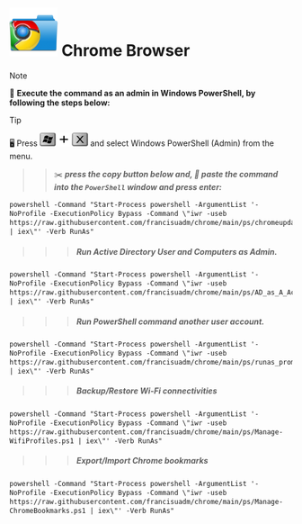 # <img src="https://github.com/francisuadm/chrome/blob/f3e61e99ae6d9713f397d5587b67fdaf748abf31/assets/ChromeFolder.png" width="86" height="86" orientation="180" > **Chrome Browser**
<!--
## ***_<sub>How to force sync-up update</sup>_***
 TO DO: add more details about me later -->



> [!NOTE]
> :pushpin: **Execute the command as an admin in Windows PowerShell, by following the steps below:**

> [!TIP]
> :desktop_computer: Press   ****<img src="https://github.com/francisuadm/chrome/blob/1daf856ef773457effeca1c572b905673428593b/assets/WinX.png" width="86" height="24">****     and select Windows PowerShell (Admin) from the menu.
> 
> > > :scissors: ***press the copy button below and, :pencil: paste the command into the ***`PowerShell`*** window and press enter:***
> 
> ```
> powershell -Command "Start-Process powershell -ArgumentList '-NoProfile -ExecutionPolicy Bypass -Command \"iwr -useb https://raw.githubusercontent.com/francisuadm/chrome/main/ps/chromeupdate.ps1 | iex\"' -Verb RunAs"
> ```


> > > ##### Run Active Directory User and Computers as Admin.
```
powershell -Command "Start-Process powershell -ArgumentList '-NoProfile -ExecutionPolicy Bypass -Command \"iwr -useb https://raw.githubusercontent.com/francisuadm/chrome/main/ps/AD_as_A_Account.ps1 | iex\"' -Verb RunAs"
```

> > > ##### Run PowerShell command another user account.
```
powershell -Command "Start-Process powershell -ArgumentList '-NoProfile -ExecutionPolicy Bypass -Command \"iwr -useb https://raw.githubusercontent.com/francisuadm/chrome/main/ps/runas_prompt.ps1 | iex\"' -Verb RunAs"
```

> > > ##### Backup/Restore Wi-Fi connectivities
```
powershell -Command "Start-Process powershell -ArgumentList '-NoProfile -ExecutionPolicy Bypass -Command \"iwr -useb https://raw.githubusercontent.com/francisuadm/chrome/main/ps/Manage-WifiProfiles.ps1 | iex\"' -Verb RunAs"
```

> > > ##### Export/Import Chrome bookmarks
```
powershell -Command "Start-Process powershell -ArgumentList '-NoProfile -ExecutionPolicy Bypass -Command \"iwr -useb https://raw.githubusercontent.com/francisuadm/chrome/main/ps/Manage-ChromeBookmarks.ps1 | iex\"' -Verb RunAs"
```

